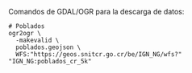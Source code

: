 Comandos de GDAL/OGR para la descarga de datos:
```shell
# Poblados
ogr2ogr \
  -makevalid \
  poblados.geojson \
  WFS:"https://geos.snitcr.go.cr/be/IGN_NG/wfs?" "IGN_NG:poblados_cr_5k"
```
